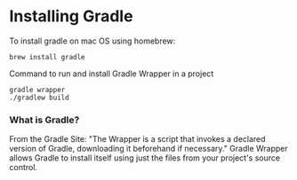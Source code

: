 # Installing Gradle
To install gradle on mac OS using homebrew:
```
brew install gradle
```
Command to run and install Gradle Wrapper in a project
```
gradle wrapper
./gradlew build
```

### What is Gradle?
From the Gradle Site: "The Wrapper is a script that invokes a declared version of Gradle, downloading it beforehand if necessary."
Gradle Wrapper allows Gradle to install itself using just the files from your project's source control.
